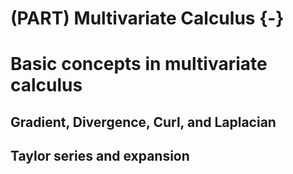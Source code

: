 
# (PART) Multivariate Calculus {-}

# Basic concepts in multivariate calculus

## Gradient, Divergence, Curl, and Laplacian

## Taylor series and expansion
